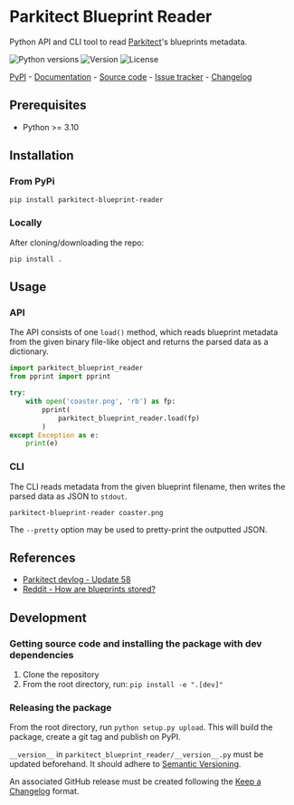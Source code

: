 # Parkitect Blueprint Reader

Python API and CLI tool to read [Parkitect](https://www.themeparkitect.com/)'s blueprints metadata.

![Python versions](https://img.shields.io/pypi/pyversions/parkitect-blueprint-reader.svg) ![Version](https://img.shields.io/pypi/v/parkitect-blueprint-reader.svg) ![License](https://img.shields.io/pypi/l/parkitect-blueprint-reader.svg)

[PyPI](https://pypi.org/project/parkitect-blueprint-reader/) - [Documentation](https://github.com/EpocDotFr/parkitect-blueprint-reader?tab=readme-ov-file#usage) - [Source code](https://github.com/EpocDotFr/parkitect-blueprint-reader) - [Issue tracker](https://github.com/EpocDotFr/parkitect-blueprint-reader/issues) - [Changelog](https://github.com/EpocDotFr/parkitect-blueprint-reader/releases)

## Prerequisites

  - Python >= 3.10

## Installation

### From PyPi

```shell
pip install parkitect-blueprint-reader
```

### Locally

After cloning/downloading the repo:

```shell
pip install .
```

## Usage

### API

The API consists of one `load()` method, which reads blueprint metadata from the given binary file-like object and returns
the parsed data as a dictionary.

```python
import parkitect_blueprint_reader
from pprint import pprint

try:
    with open('coaster.png', 'rb') as fp:
        pprint(
            parkitect_blueprint_reader.load(fp)
        )
except Exception as e:
    print(e)
```

### CLI

The CLI reads metadata from the given blueprint filename, then writes the parsed data as JSON to `stdout`.

```shell
parkitect-blueprint-reader coaster.png
```

The `--pretty` option may be used to pretty-print the outputted JSON.

## References

  - [Parkitect devlog - Update 58](https://www.texelraptor.com/blog/update-58)
  - [Reddit - How are blueprints stored?](https://www.reddit.com/r/ThemeParkitect/comments/qpa35q/how_are_blueprints_stored/)

## Development

### Getting source code and installing the package with dev dependencies

  1. Clone the repository
  2. From the root directory, run: `pip install -e ".[dev]"`

### Releasing the package

From the root directory, run `python setup.py upload`. This will build the package, create a git tag and publish on PyPI.

`__version__` in `parkitect_blueprint_reader/__version__.py` must be updated beforehand. It should adhere to [Semantic Versioning](https://semver.org/spec/v2.0.0.html).

An associated GitHub release must be created following the [Keep a Changelog](https://keepachangelog.com/en/1.0.0/) format.